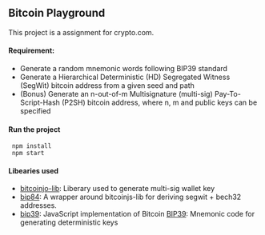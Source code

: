 ## Bitcoin Playground

This project is a assignment for crypto.com. 

#### Requirement:

* Generate a random mnemonic words following BIP39 standard
* Generate a Hierarchical Deterministic (HD) Segregated Witness (SegWit) bitcoin address from a given seed and path
* (Bonus) Generate an n-out-of-m Multisignature (multi-sig) Pay-To-Script-Hash (P2SH) bitcoin address, where n, m and public keys can be specified

#### Run the project
     npm install
     npm start
    
#### Libearies used
* [bitcoinjo-lib](https://www.npmjs.com/package/bitcoinjs-lib): Liberary used to generate multi-sig wallet key
* [bip84](https://www.npmjs.com/package/bip84): A wrapper around bitcoinjs-lib for deriving segwit + bech32 addresses.
* [bip39](https://www.npmjs.com/package/bip39): JavaScript implementation of Bitcoin [BIP39](https://github.com/bitcoin/bips/blob/master/bip-0039.mediawiki): Mnemonic code for generating deterministic keys
